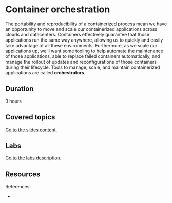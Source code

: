 # Container orchestration

The portability and reproducibility of a containerized process mean we have an opportunity to move and scale our containerized applications across clouds and datacenters. Containers effectively guarantee that those applications run the same way anywhere, allowing us to quickly and easily take advantage of all these environments. Furthermore, as we scale our applications up, we’ll want some tooling to help automate the maintenance of those applications, able to replace failed containers automatically, and manage the rollout of updates and reconfigurations of those containers during their lifecycle. Tools to manage, scale, and maintain containerized applications are called **orchestrators**.

## Duration

3 hours

## Covered topics

[Go to the slides content](slides.md).

## Labs

[Go to the labs description](labs.md).

## Resources

References:

  - 
